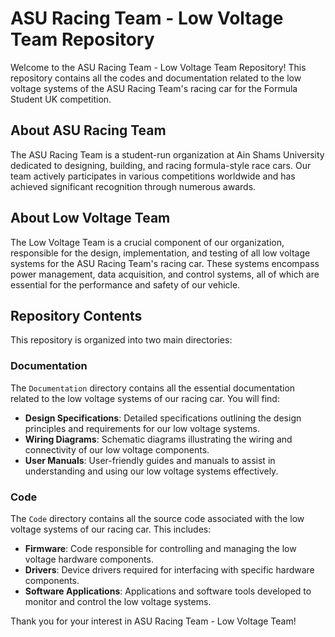 # ASU Racing Team - Low Voltage Team Repository

Welcome to the ASU Racing Team - Low Voltage Team Repository! This repository contains all the codes and documentation related to the low voltage systems of the ASU Racing Team's racing car for the Formula Student UK competition.

## About ASU Racing Team

The ASU Racing Team is a student-run organization at Ain Shams University dedicated to designing, building, and racing formula-style race cars. Our team actively participates in various competitions worldwide and has achieved significant recognition through numerous awards.

## About Low Voltage Team

The Low Voltage Team is a crucial component of our organization, responsible for the design, implementation, and testing of all low voltage systems for the ASU Racing Team's racing car. These systems encompass power management, data acquisition, and control systems, all of which are essential for the performance and safety of our vehicle.

## Repository Contents

This repository is organized into two main directories:

### Documentation

The `Documentation` directory contains all the essential documentation related to the low voltage systems of our racing car. You will find:

- **Design Specifications**: Detailed specifications outlining the design principles and requirements for our low voltage systems.
- **Wiring Diagrams**: Schematic diagrams illustrating the wiring and connectivity of our low voltage components.
- **User Manuals**: User-friendly guides and manuals to assist in understanding and using our low voltage systems effectively.

### Code

The `Code` directory contains all the source code associated with the low voltage systems of our racing car. This includes:

- **Firmware**: Code responsible for controlling and managing the low voltage hardware components.
- **Drivers**: Device drivers required for interfacing with specific hardware components.
- **Software Applications**: Applications and software tools developed to monitor and control the low voltage systems.


Thank you for your interest in ASU Racing Team - Low Voltage Team!
